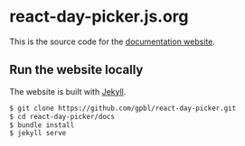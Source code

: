# react-day-picker.js.org

This is the source code for the [documentation website](http://react-day-picker.js.org).

## Run the website locally

The website is built with [Jekyll](https://jekyllrb.com).

```bash
$ git clone https://github.com/gpbl/react-day-picker.git
$ cd react-day-picker/docs
$ bundle install
$ jekyll serve
```

